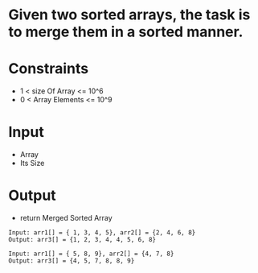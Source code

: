 # Given two sorted arrays, the task is to merge them in a sorted manner.

# Constraints

- 1 < size Of Array <= 10^6
- 0 < Array Elements <= 10^9

# Input

- Array
- Its Size

# Output

- return Merged Sorted Array

```
Input: arr1[] = { 1, 3, 4, 5}, arr2[] = {2, 4, 6, 8}
Output: arr3[] = {1, 2, 3, 4, 4, 5, 6, 8}

Input: arr1[] = { 5, 8, 9}, arr2[] = {4, 7, 8}
Output: arr3[] = {4, 5, 7, 8, 8, 9}   

```
